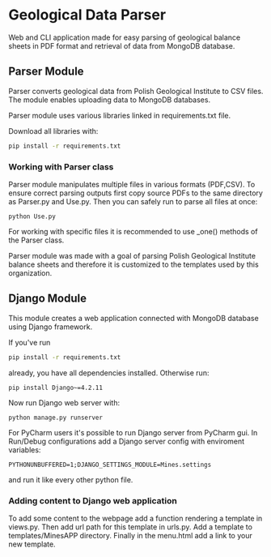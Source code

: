 
# Geological Data Parser

Web and CLI application made for easy parsing of geological balance sheets in PDF format and retrieval of data from MongoDB database.

## Parser Module
Parser converts geological data from Polish Geological Institute to CSV files. The module enables uploading data to MongoDB databases.

Parser module uses various libraries linked in requirements.txt file.

Download all libraries with:
```bash
pip install -r requirements.txt
```
### Working with Parser class
Parser module manipulates multiple files in various formats (PDF,CSV). To ensure correct parsing outputs first copy source PDFs to the same directory as Parser.py and Use.py. Then you can safely run to parse all files at once:
```
python Use.py
```
For working with specific files it is recommended to use _one() methods of the Parser class.

Parser module was made with a goal of parsing Polish Geological Institute balance sheets and therefore it is customized to the templates used by this organization.

## Django Module
This module creates a web application connected with MongoDB database using Django framework. 

If you've run 
```bash
pip install -r requirements.txt
```
already, you have all dependencies installed. Otherwise run:
```
pip install Django~=4.2.11
```
Now run Django web server with:
```
python manage.py runserver
```
For PyCharm users it's possible to run Django server from PyCharm gui. In Run/Debug configurations add a Django server config with enviroment variables:
```
PYTHONUNBUFFERED=1;DJANGO_SETTINGS_MODULE=Mines.settings
```
and run it like every other python file.

### Adding content to Django web application
To add some content to the webpage add a function rendering a template in views.py. Then add url path for this template in urls.py. Add a template to templates/MinesAPP directory. Finally in the menu.html add a link to your new template. 
